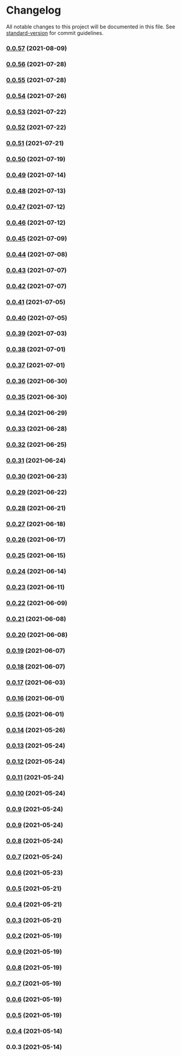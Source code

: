 # Changelog

All notable changes to this project will be documented in this file. See [standard-version](https://github.com/conventional-changelog/standard-version) for commit guidelines.

### [0.0.57](https://github.com/essentialaccessibility/aslint/compare/v0.0.56...v0.0.57) (2021-08-09)

### [0.0.56](https://github.com/essentialaccessibility/aslint/compare/v0.0.55...v0.0.56) (2021-07-28)

### [0.0.55](https://github.com/essentialaccessibility/aslint/compare/v0.0.54...v0.0.55) (2021-07-28)

### [0.0.54](https://github.com/essentialaccessibility/aslint/compare/v0.0.53...v0.0.54) (2021-07-26)

### [0.0.53](https://github.com/essentialaccessibility/aslint/compare/v0.0.52...v0.0.53) (2021-07-22)

### [0.0.52](https://github.com/essentialaccessibility/aslint/compare/v0.0.51...v0.0.52) (2021-07-22)

### [0.0.51](https://github.com/essentialaccessibility/aslint/compare/v0.0.50...v0.0.51) (2021-07-21)

### [0.0.50](https://github.com/essentialaccessibility/aslint/compare/v0.0.49...v0.0.50) (2021-07-19)

### [0.0.49](https://github.com/essentialaccessibility/aslint/compare/v0.0.48...v0.0.49) (2021-07-14)

### [0.0.48](https://github.com/essentialaccessibility/aslint/compare/v0.0.47...v0.0.48) (2021-07-13)

### [0.0.47](https://github.com/essentialaccessibility/aslint/compare/v0.0.46...v0.0.47) (2021-07-12)

### [0.0.46](https://github.com/essentialaccessibility/aslint/compare/v0.0.45...v0.0.46) (2021-07-12)

### [0.0.45](https://github.com/essentialaccessibility/aslint/compare/v0.0.44...v0.0.45) (2021-07-09)

### [0.0.44](https://github.com/essentialaccessibility/aslint/compare/v0.0.43...v0.0.44) (2021-07-08)

### [0.0.43](https://github.com/essentialaccessibility/aslint/compare/v0.0.42...v0.0.43) (2021-07-07)

### [0.0.42](https://github.com/essentialaccessibility/aslint/compare/v0.0.41...v0.0.42) (2021-07-07)

### [0.0.41](https://github.com/essentialaccessibility/aslint/compare/v0.0.40...v0.0.41) (2021-07-05)

### [0.0.40](https://github.com/essentialaccessibility/aslint/compare/v0.0.39...v0.0.40) (2021-07-05)

### [0.0.39](https://github.com/essentialaccessibility/aslint/compare/v0.0.38...v0.0.39) (2021-07-03)

### [0.0.38](https://github.com/essentialaccessibility/aslint/compare/v0.0.37...v0.0.38) (2021-07-01)

### [0.0.37](https://github.com/essentialaccessibility/aslint/compare/v0.0.36...v0.0.37) (2021-07-01)

### [0.0.36](https://github.com/essentialaccessibility/aslint/compare/v0.0.35...v0.0.36) (2021-06-30)

### [0.0.35](https://github.com/essentialaccessibility/aslint/compare/v0.0.34...v0.0.35) (2021-06-30)

### [0.0.34](https://github.com/essentialaccessibility/aslint/compare/v0.0.33...v0.0.34) (2021-06-29)

### [0.0.33](https://github.com/essentialaccessibility/aslint/compare/v0.0.32...v0.0.33) (2021-06-28)

### [0.0.32](https://github.com/essentialaccessibility/aslint/compare/v0.0.31...v0.0.32) (2021-06-25)

### [0.0.31](https://github.com/essentialaccessibility/aslint/compare/v0.0.30...v0.0.31) (2021-06-24)

### [0.0.30](https://github.com/essentialaccessibility/aslint/compare/v0.0.29...v0.0.30) (2021-06-23)

### [0.0.29](https://github.com/essentialaccessibility/aslint/compare/v0.0.28...v0.0.29) (2021-06-22)

### [0.0.28](https://github.com/essentialaccessibility/aslint/compare/v0.0.26...v0.0.28) (2021-06-21)

### [0.0.27](https://github.com/essentialaccessibility/aslint/compare/v0.0.26...v0.0.27) (2021-06-18)

### [0.0.26](https://github.com/essentialaccessibility/aslint/compare/v0.0.25...v0.0.26) (2021-06-17)

### [0.0.25](https://github.com/essentialaccessibility/aslint/compare/v0.0.24...v0.0.25) (2021-06-15)

### [0.0.24](https://github.com/essentialaccessibility/aslint/compare/v0.0.23...v0.0.24) (2021-06-14)

### [0.0.23](https://github.com/essentialaccessibility/aslint/compare/v0.0.22...v0.0.23) (2021-06-11)

### [0.0.22](https://github.com/essentialaccessibility/aslint/compare/v0.0.21...v0.0.22) (2021-06-09)

### [0.0.21](https://github.com/essentialaccessibility/aslint/compare/v0.0.20...v0.0.21) (2021-06-08)

### [0.0.20](https://github.com/essentialaccessibility/aslint/compare/v0.0.19...v0.0.20) (2021-06-08)

### [0.0.19](https://github.com/essentialaccessibility/aslint/compare/v0.0.18...v0.0.19) (2021-06-07)

### [0.0.18](https://github.com/essentialaccessibility/aslint/compare/v0.0.17...v0.0.18) (2021-06-07)

### [0.0.17](https://github.com/essentialaccessibility/aslint/compare/v0.0.16...v0.0.17) (2021-06-03)

### [0.0.16](https://github.com/essentialaccessibility/aslint/compare/v0.0.15...v0.0.16) (2021-06-01)

### [0.0.15](https://github.com/essentialaccessibility/aslint/compare/v0.0.14...v0.0.15) (2021-06-01)

### [0.0.14](https://github.com/essentialaccessibility/aslint/compare/v0.0.13...v0.0.14) (2021-05-26)

### [0.0.13](https://github.com/essentialaccessibility/aslint/compare/v0.0.12...v0.0.13) (2021-05-24)

### [0.0.12](https://github.com/essentialaccessibility/aslint/compare/v0.0.11...v0.0.12) (2021-05-24)

### [0.0.11](https://github.com/essentialaccessibility/aslint/compare/v0.0.10...v0.0.11) (2021-05-24)

### [0.0.10](https://github.com/essentialaccessibility/aslint/compare/v0.0.2...v0.0.10) (2021-05-24)

### [0.0.9](https://github.com/essentialaccessibility/aslint/compare/v0.0.2...v0.0.9) (2021-05-24)

### [0.0.9](https://github.com/essentialaccessibility/aslint/compare/v0.0.2...v0.0.9) (2021-05-24)

### [0.0.8](https://github.com/essentialaccessibility/aslint/compare/v0.0.2...v0.0.8) (2021-05-24)

### [0.0.7](https://github.com/essentialaccessibility/aslint/compare/v0.0.2...v0.0.7) (2021-05-24)

### [0.0.6](https://github.com/essentialaccessibility/aslint/compare/v0.0.2...v0.0.6) (2021-05-23)

### [0.0.5](https://github.com/essentialaccessibility/aslint/compare/v0.0.2...v0.0.5) (2021-05-21)

### [0.0.4](https://github.com/essentialaccessibility/aslint/compare/v0.0.2...v0.0.4) (2021-05-21)

### [0.0.3](https://github.com/essentialaccessibility/aslint/compare/v0.0.2...v0.0.3) (2021-05-21)

### [0.0.2](https://github.com/essentialaccessibility/aslint/compare/v0.0.9...v0.0.2) (2021-05-19)

### [0.0.9](https://github.com/essentialaccessibility/aslint/compare/v0.0.8...v0.0.9) (2021-05-19)

### [0.0.8](https://github.com/essentialaccessibility/aslint/compare/v0.0.7...v0.0.8) (2021-05-19)

### [0.0.7](https://github.com/essentialaccessibility/aslint/compare/v0.0.6...v0.0.7) (2021-05-19)

### [0.0.6](https://github.com/essentialaccessibility/aslint/compare/v0.0.5...v0.0.6) (2021-05-19)

### [0.0.5](https://github.com/essentialaccessibility/aslint/compare/v0.0.4...v0.0.5) (2021-05-19)

### [0.0.4](https://github.com/essentialaccessibility/aslint/compare/v0.0.3...v0.0.4) (2021-05-14)

### 0.0.3 (2021-05-14)
